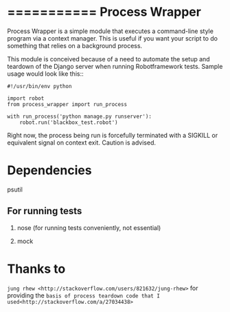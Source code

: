 ===========
Process Wrapper
===========

Process Wrapper is a simple module that executes a command-line style
program via a context manager. This is useful if you want your script
to do something that relies on a background process.

This module is conceived because of a need to automate the setup and
teardown of the Django server when running Robotframework tests. Sample
usage would look like this::

    #!/usr/bin/env python

	import robot
    from process_wrapper import run_process

    with run_process('python manage.py runserver'):
        robot.run('blackbox_test.robot')

Right now, the process being run is forcefully terminated with a SIGKILL
or equivalent signal on context exit. Caution is advised.

Dependencies
=========

psutil

For running tests
-------------

1. nose (for running tests conveniently, not essential)

2. mock

Thanks to
=========

`jung rhew <http://stackoverflow.com/users/821632/jung-rhew>` for providing 
the `basis of process teardown code that I used<http://stackoverflow.com/a/27034438>`
